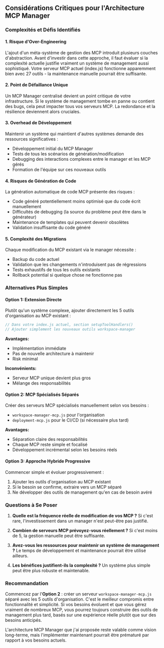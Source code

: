## Considérations Critiques pour l'Architecture MCP Manager

### Complexités et Défis Identifiés

#### 1. **Risque d'Over-Engineering**
L'ajout d'un méta-système de gestion des MCP introduit plusieurs couches d'abstraction. Avant d'investir dans cette approche, il faut évaluer si la complexité actuelle justifie vraiment un système de management aussi sophistiqué. Votre serveur MCP actuel (index.js) fonctionne apparemment bien avec 27 outils - la maintenance manuelle pourrait être suffisante.

#### 2. **Point de Défaillance Unique**
Un MCP Manager centralisé devient un point critique de votre infrastructure. Si le système de management tombe en panne ou contient des bugs, cela peut impacter tous vos serveurs MCP. La redondance et la résilience deviennent alors cruciales.

#### 3. **Overhead de Développement**
Maintenir un système qui maintient d'autres systèmes demande des ressources significatives :
- Développement initial du MCP Manager
- Tests de tous les scénarios de génération/modification
- Debugging des interactions complexes entre le manager et les MCP gérés
- Formation de l'équipe sur ces nouveaux outils

#### 4. **Risques de Génération de Code**
La génération automatique de code MCP présente des risques :
- Code généré potentiellement moins optimisé que du code écrit manuellement
- Difficultés de debugging (la source du problème peut être dans le générateur)
- Maintenance de templates qui peuvent devenir obsolètes
- Validation insuffisante du code généré

#### 5. **Complexité des Migrations**
Chaque modification du MCP existant via le manager nécessite :
- Backup du code actuel
- Validation que les changements n'introduisent pas de régressions
- Tests exhaustifs de tous les outils existants
- Rollback potential si quelque chose ne fonctionne pas

### Alternatives Plus Simples

#### **Option 1: Extension Directe**
Plutôt qu'un système complexe, ajouter directement les 5 outils d'organisation au MCP existant :
```typescript
// Dans votre index.js actuel, section setupToolHandlers()
// Ajouter simplement les nouveaux outils workspace-manager
```

**Avantages:**
- Implémentation immédiate
- Pas de nouvelle architecture à maintenir  
- Risk minimal

**Inconvénients:**
- Serveur MCP unique devient plus gros
- Mélange des responsabilités

#### **Option 2: MCP Spécialisés Séparés**
Créer des serveurs MCP spécialisés manuellement selon vos besoins :
- `workspace-manager-mcp.js` pour l'organisation
- `deployment-mcp.js` pour le CI/CD (si nécessaire plus tard)

**Avantages:**
- Séparation claire des responsabilités
- Chaque MCP reste simple et focalisé
- Développement incrémental selon les besoins réels

#### **Option 3: Approche Hybride Progressive**
Commencer simple et évoluer progressivement :
1. Ajouter les outils d'organisation au MCP existant
2. Si le besoin se confirme, extraire vers un MCP séparé
3. Ne développer des outils de management qu'en cas de besoin avéré

### Questions à Se Poser

1. **Quelle est la fréquence réelle de modification de vos MCP ?** Si c'est rare, l'investissement dans un manager n'est peut-être pas justifié.

2. **Combien de serveurs MCP prévoyez-vous réellement ?** Si c'est moins de 5, la gestion manuelle peut être suffisante.

3. **Avez-vous les ressources pour maintenir un système de management ?** Le temps de développement et maintenance pourrait être utilisé ailleurs.

4. **Les bénéfices justifient-ils la complexité ?** Un système plus simple peut être plus robuste et maintenable.

### Recommandation

Commencez par l'**Option 2** : créer un serveur `workspace-manager-mcp.js` séparé avec les 5 outils d'organisation. C'est le meilleur compromis entre fonctionnalité et simplicité. Si vos besoins évoluent et que vous gérez vraiment de nombreux MCP, vous pourrez toujours construire des outils de management plus tard, basés sur une expérience réelle plutôt que sur des besoins anticipés.

L'architecture MCP Manager que j'ai proposée reste valable comme vision long-terme, mais l'implémenter maintenant pourrait être prématuré par rapport à vos besoins actuels.